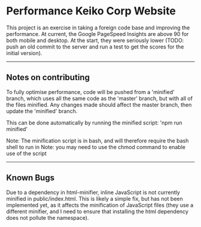 
# Performance Keiko Corp Website

This project is an exercise in taking a foreign code base and improving the performance. At current, the Google PageSpeed Insights are above 90 for both mobile and desktop. At the start, they were seriously lower (TODO: push an old commit to the server and run a test to get the scores for the initial version).

---

## Notes on contributing

To fully optimise performance, code will be pushed from a 'minified' branch, which uses all the same code as the 'master' branch, but with all of the files minified. Any changes made should affect the master branch, then update the 'minified' branch.

This can be done automatically by running the minified script: 'npm run minified'

Note: The minification script is in bash, and will therefore require the bash shell to run in
Note: you may need to use the chmod command to enable use of the script

---

## Known Bugs

Due to a dependency in html-minifier, inline JavaScript is not currently minified in public/index.html. This is likely a simple fix, but has not been implemented yet, as it affects the minification of JavaScript files (they use a different minifier, and I need to ensure that installing the html dependency does not pollute the namespace).
